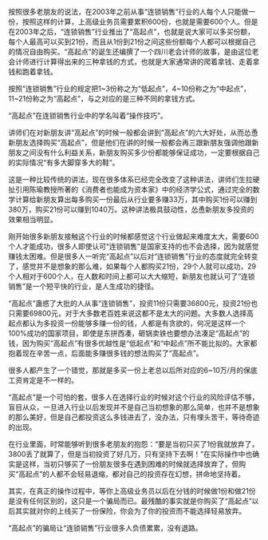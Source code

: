 按照很多老朋友的说法，在2003年之前从事“连锁销售”行业的人每个人只能做一份，按照这样的计算，上高级业务员需要累积600份，也就是需要600个人。但是在2003年之后，“连锁销售”行业推出了“高起点”，也就是说大家可以多买份额，每个人最高可以买到21份，而且从1份到21份之间这些份额每个人都可以根据自己的情况自由购买。“高起点”的诞生还编撰了一个四川老会计师的故事，是由这位老会计师进行计算得出来的三种拿钱的方式，也就是大家通常讲的爬着拿钱、走着拿钱和跑着拿钱。

按照“连锁销售”行业的规定把1~3份称之为“低起点”，4~10份称之为“中起点”，11~21份称之为“高起点”，与之对应的是三种不同的拿钱方式。

“高起点”在连锁销售行业中的学名叫着“操作技巧”。

讲师们在对新朋友讲“高起点”的时候一般都会讲到“高起点”的六大好处，从而怂恿新朋友选择购买“高起点”，但是他们在讲的时候一般都会再三跟新朋友强调他跟新朋友之间没有什么利益关系，新朋友购买多少份都能够保证成功，一定要根据自己的实际情况“有多大脚穿多大的鞋”。

这是一种比较传统的讲法，现在很多体系已经完全改变了这种讲法，讲师们生拉硬扯引用陈瑜教授所著的《消费者也能成为资本家》中的经济学公式，通过完全的数学计算给新朋友算出每多购买一份最后从行业要多赚33万，其中购买1份可以赚到380万，购买21份可以赚到1040万。这种讲法极具鼓动性，怂恿新朋友多投资的效果相当明显。

刚开始很多新朋友接触这个行业的时候都感觉这个行业做起来难度太大，需要600个人才能成功，很多人即使认可“连锁销售”是国家支持的也不会选择，因为就感觉赚钱太困难。但是很多人一听完“高起点”以后对“连锁销售”行业的态度就完全转变了，感觉并不是想象的那么难，如果每个人都购买21份，29个人就可以成功，29个人相对于600个人，在人数和时间上都可以大大缩短，新朋友也就认可了“连锁销售”是一个短平快的行业，是人生成功的捷径。

“高起点”蛊惑了大批的人从事“连锁销售”，投资11份只需要36800元，投资21份也只需要69800元，对于大多数老百姓来说这都不是太大的问题。大多数人选择高起点都认为多投资一份能够多赚一份的钱，人都是有贪欲的，何况是这样一个100%成功的国家项目，即使是东拼西凑，砸锅卖铁也要想办法凑足“高起点”的钱，因为购买“高起点”有很多优越性是“低起点”和“中起点”所不能比拟的。大家都抱着现在辛苦一点，后面能多赚很多钱的想法购买了“高起点”。

很多人都产生了一个错觉，那就是多买一份上老总以后所对应的6~10万/月的保底工资肯定是不一样的。

“高起点”是一个可怕的套，很多人在选择行业的时候对这个行业的风险评估不够，盲目从众，一旦进入行业以后发现并不是自己当初想象的那么简单，也并不是想象的那么美好，但是自己都投资这么多钱进去了，没办法，只有埋头苦干，等待奇迹的出现。

在行业里面，时常能够听到很多老朋友的抱怨：“要是当初只买了1份我就放弃了，3800丢了就算了，但是当初投资了好几万，只有坚持下去啊！”在实际操作中也确实是这样，当初只够买了一份朋友很多在遇到困难的时候就选择放弃了，但购买“高起点”的人都不会轻易退缩，都对自己的投资存在幻想，拼命地坚持着。

其实，在真正的操作过程中，等你上高级业务员以后在分钱的时候做1份和做21份是没有任何区别的，这只是一个骗局而已。最残酷的事实就是你购买了“高起点”以后其实就对你的上线买了一份保险，你会为了你的投资而不能选择轻易放弃。

“高起点”的骗局让“连锁销售”行业很多人负债累累，没有退路。
